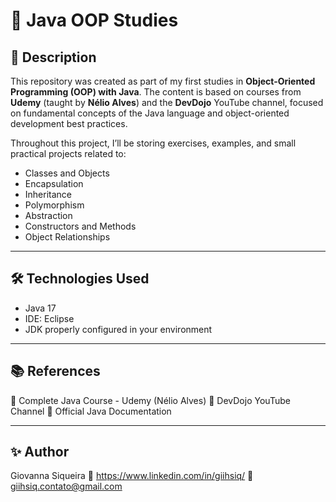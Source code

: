 # 📌 Java OOP Studies

## 📖 Description

This repository was created as part of my first studies in **Object-Oriented Programming (OOP) with Java**. The content is based on courses from **Udemy** (taught by **Nélio Alves**) and the **DevDojo** YouTube channel, focused on fundamental concepts of the Java language and object-oriented development best practices.

Throughout this project, I’ll be storing exercises, examples, and small practical projects related to:

- Classes and Objects  
- Encapsulation  
- Inheritance  
- Polymorphism  
- Abstraction  
- Constructors and Methods  
- Object Relationships  

---

## 🛠️ Technologies Used

- Java 17
- IDE: Eclipse
- JDK properly configured in your environment

---

## 📚 References

📖 Complete Java Course - Udemy (Nélio Alves)
🎥 DevDojo YouTube Channel
📖 Official Java Documentation

---

## ✨ Author

Giovanna Siqueira
🔗 https://www.linkedin.com/in/giihsiq/
📧 giihsiq.contato@gmail.com
